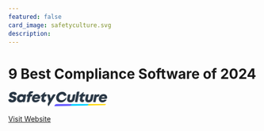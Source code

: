 ```yaml
---
featured: false
card_image: safetyculture.svg
description: 
---
```


# 9 Best Compliance Software of 2024
<img src="safetyculture.svg" alt="Logo" style="max-width: 200px; height: auto;">

<a href="https://safetyculture.com/app/compliance-software/">Visit Website</a>  

